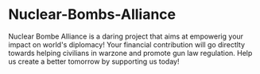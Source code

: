 # Nuclear-Bombs-Alliance

Nuclear Bombe Alliance is a daring project that aims at empowerig your impact on world's diplomacy! Your financial contribution will go directlty towards helping civilians in warzone and promote gun law regulation. Help us create a better tomorrow by supporting us today!
